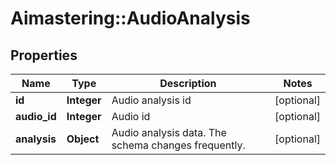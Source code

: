 # Aimastering::AudioAnalysis

## Properties
Name | Type | Description | Notes
------------ | ------------- | ------------- | -------------
**id** | **Integer** | Audio analysis id | [optional] 
**audio_id** | **Integer** | Audio id | [optional] 
**analysis** | **Object** | Audio analysis data. The schema changes frequently. | [optional] 


